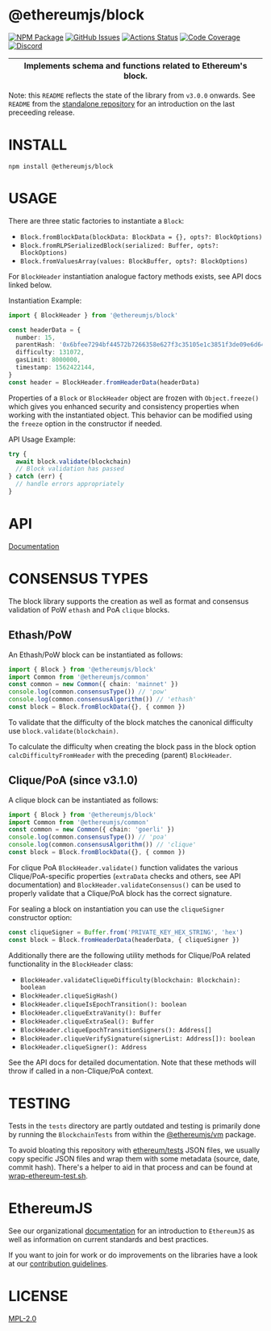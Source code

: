 # @ethereumjs/block

[![NPM Package][block-npm-badge]][block-npm-link]
[![GitHub Issues][block-issues-badge]][block-issues-link]
[![Actions Status][block-actions-badge]][block-actions-link]
[![Code Coverage][block-coverage-badge]][block-coverage-link]
[![Discord][discord-badge]][discord-link]

| Implements schema and functions related to Ethereum's block. |
| --- |

Note: this `README` reflects the state of the library from `v3.0.0` onwards. See `README` from the [standalone repository](https://github.com/ethereumjs/ethereumjs-block) for an introduction on the last preceeding release.

# INSTALL

`npm install @ethereumjs/block`

# USAGE

There are three static factories to instantiate a `Block`:

- `Block.fromBlockData(blockData: BlockData = {}, opts?: BlockOptions)`
- `Block.fromRLPSerializedBlock(serialized: Buffer, opts?: BlockOptions)`
- `Block.fromValuesArray(values: BlockBuffer, opts?: BlockOptions)`

For `BlockHeader` instantiation analogue factory methods exists, see API docs linked below.

Instantiation Example:

```typescript
import { BlockHeader } from '@ethereumjs/block'

const headerData = {
  number: 15,
  parentHash: '0x6bfee7294bf44572b7266358e627f3c35105e1c3851f3de09e6d646f955725a7',
  difficulty: 131072,
  gasLimit: 8000000,
  timestamp: 1562422144,
}
const header = BlockHeader.fromHeaderData(headerData)
```

Properties of a `Block` or `BlockHeader` object are frozen with `Object.freeze()` which gives you enhanced security and consistency properties when working with the instantiated object. This behavior can be modified using the `freeze` option in the constructor if needed.

API Usage Example:

```typescript
try {
  await block.validate(blockchain)
  // Block validation has passed
} catch (err) {
  // handle errors appropriately
}
```

# API

[Documentation](./docs/README.md)

# CONSENSUS TYPES

The block library supports the creation as well as format and consensus validation of PoW `ethash` and PoA `clique` blocks.

## Ethash/PoW

An Ethash/PoW block can be instantiated as follows:

```typescript
import { Block } from '@ethereumjs/block'
import Common from '@ethereumjs/common'
const common = new Common({ chain: 'mainnet' })
console.log(common.consensusType()) // 'pow'
console.log(common.consensusAlgorithm()) // 'ethash'
const block = Block.fromBlockData({}, { common })
```

To validate that the difficulty of the block matches the canonical difficulty use `block.validate(blockchain)`.

To calculate the difficulty when creating the block pass in the block option `calcDifficultyFromHeader` with the preceding (parent) `BlockHeader`.

## Clique/PoA (since v3.1.0)

A clique block can be instantiated as follows:

```typescript
import { Block } from '@ethereumjs/block'
import Common from '@ethereumjs/common'
const common = new Common({ chain: 'goerli' })
console.log(common.consensusType()) // 'poa'
console.log(common.consensusAlgorithm()) // 'clique'
const block = Block.fromBlockData({}, { common })
```

For clique PoA `BlockHeader.validate()` function validates the various Clique/PoA-specific properties (`extraData` checks and others, see API documentation) and `BlockHeader.validateConsensus()` can be used to properly validate that a Clique/PoA block has the correct signature.

For sealing a block on instantiation you can use the `cliqueSigner` constructor option:

```typescript
const cliqueSigner = Buffer.from('PRIVATE_KEY_HEX_STRING', 'hex')
const block = Block.fromHeaderData(headerData, { cliqueSigner })
```

Additionally there are the following utility methods for Clique/PoA related functionality in the `BlockHeader` class:

- `BlockHeader.validateCliqueDifficulty(blockchain: Blockchain): boolean`
- `BlockHeader.cliqueSigHash()`
- `BlockHeader.cliqueIsEpochTransition(): boolean`
- `BlockHeader.cliqueExtraVanity(): Buffer`
- `BlockHeader.cliqueExtraSeal(): Buffer`
- `BlockHeader.cliqueEpochTransitionSigners(): Address[]`
- `BlockHeader.cliqueVerifySignature(signerList: Address[]): boolean`
- `BlockHeader.cliqueSigner(): Address`

See the API docs for detailed documentation. Note that these methods will throw if called in a non-Clique/PoA context.

# TESTING

Tests in the `tests` directory are partly outdated and testing is primarily done by running the `BlockchainTests` from within the [@ethereumjs/vm](https://github.com/ethereumjs/ethereumjs-monorepo/tree/master/packages/vm) package.

To avoid bloating this repository with [ethereum/tests](https://github.com/ethereum/tests) JSON files, we usually copy specific JSON files and wrap them with some metadata (source, date, commit hash). There's a helper to aid in that process and can be found at [wrap-ethereum-test.sh](https://github.com/ethereumjs/ethereumjs-monorepo/blob/master/packages/block/scripts/wrap-ethereum-test.sh).

# EthereumJS

See our organizational [documentation](https://ethereumjs.readthedocs.io) for an introduction to `EthereumJS` as well as information on current standards and best practices.

If you want to join for work or do improvements on the libraries have a look at our [contribution guidelines](https://ethereumjs.readthedocs.io/en/latest/contributing.html).

# LICENSE

[MPL-2.0](<https://tldrlegal.com/license/mozilla-public-license-2.0-(mpl-2)>)

[discord-badge]: https://img.shields.io/static/v1?logo=discord&label=discord&message=Join&color=blue
[discord-link]: https://discord.gg/TNwARpR
[block-npm-badge]: https://img.shields.io/npm/v/@ethereumjs/block.svg
[block-npm-link]: https://www.npmjs.com/package/@ethereumjs/block
[block-issues-badge]: https://img.shields.io/github/issues/ethereumjs/ethereumjs-monorepo/package:%20block?label=issues
[block-issues-link]: https://github.com/ethereumjs/ethereumjs-monorepo/issues?q=is%3Aopen+is%3Aissue+label%3A"package%3A+block"
[block-actions-badge]: https://github.com/ethereumjs/ethereumjs-monorepo/workflows/Block%20Test/badge.svg
[block-actions-link]: https://github.com/ethereumjs/ethereumjs-monorepo/actions?query=workflow%3A%22Block+Test%22
[block-coverage-badge]: https://codecov.io/gh/ethereumjs/ethereumjs-monorepo/branch/master/graph/badge.svg?flag=block
[block-coverage-link]: https://codecov.io/gh/ethereumjs/ethereumjs-monorepo/tree/master/packages/block

